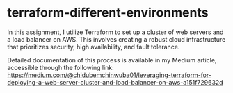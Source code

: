 # terraform-different-environments

In this assignment, I utilize Terraform to set up a cluster of web servers and a load balancer on AWS. This involves creating a robust cloud infrastructure that prioritizes security, high availability, and fault tolerance.

Detailed documentation of this process is available in my Medium article, accessible through the following link:
https://medium.com/@chidubemchinwuba01/leveraging-terraform-for-deploying-a-web-server-cluster-and-load-balancer-on-aws-a151f729632d
